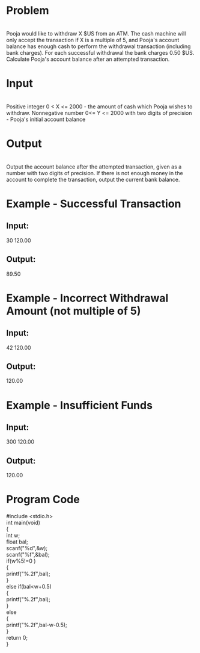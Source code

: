 # Problem
<br>Pooja would like to withdraw X $US from an ATM. The cash machine will only accept the transaction if X is a multiple of 5, and Pooja's account balance has enough cash to perform the withdrawal transaction (including bank charges). For each successful withdrawal the bank charges 0.50 $US. Calculate Pooja's account balance after an attempted transaction. 

# Input
<br>Positive integer 0 < X <= 2000 - the amount of cash which Pooja wishes to withdraw.
Nonnegative number 0<= Y <= 2000 with two digits of precision - Pooja's initial account balance

# Output
<br>Output the account balance after the attempted transaction, given as a number with two digits of precision. If there is not enough money in the account to complete the transaction, output the current bank balance.

# Example - Successful Transaction
## Input:
30 120.00
## Output:
89.50

# Example - Incorrect Withdrawal Amount (not multiple of 5)
## Input:
42 120.00
## Output:
120.00

# Example - Insufficient Funds
## Input:
300 120.00
## Output:
120.00

# Program Code
#include <stdio.h>
<br>
int main(void)<br>
{<br>
	int w;<br>
	float bal;<br>
	scanf("%d",&w);<br>
	scanf("%f",&bal);<br>
	if(w%5!=0 )<br>
	{<br>
	    printf("%.2f",bal);<br>
	}<br>
	else if(bal<w+0.5)<br>
	{<br>
	    printf("%.2f",bal);<br>
	}<br>
	else<br>
	{<br>
	    printf("%.2f",bal-w-0.5);<br>
	}<br>
	return 0;<br>
}



